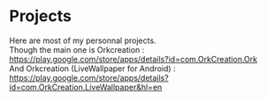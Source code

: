 Projects
========
Here are most of my personnal projects.  
Though the main one is Orkcreation : https://play.google.com/store/apps/details?id=com.OrkCreation.Ork  
And Orkcreation (LiveWallpaper for Android) : https://play.google.com/store/apps/details?id=com.OrkCreation.LiveWallpaper&hl=en

